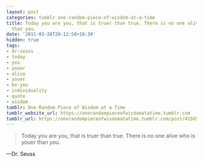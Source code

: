 ```yaml
---
layout: post
categories: tumblr one-random-piece-of-wisdom-at-a-time
title: Today you are you, that is truer than true. There is no one alive who is youer
  than you.
date: '2011-03-28T20:12:58+10:30'
hidden: true
tags:
- dr-seuss
- today
- you
- youer
- alive
- youer
- be-you
- individuality
- quote
- wisdom
tumblr: One Random Piece of Wisdom at a Time
tumblr_website_url: https://onerandompieceofwisdomatatime.tumblr.com
tumblr_url: https://onerandompieceofwisdomatatime.tumblr.com/post/4156575742/today-you-are-you-that-is-truer-than-true-there
---
```

> Today you are you, that is truer than true. There is no one alive who is youer than you.

—Dr. Seuss
